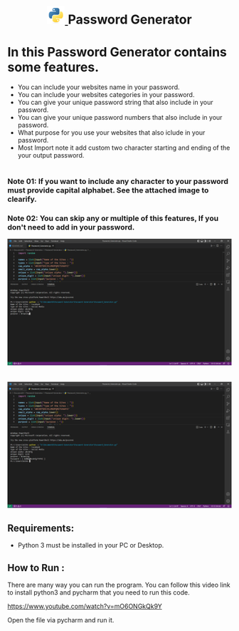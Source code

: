 <h1 align="center"><a href="https://www.python.org" target="_blank"> <img src="https://raw.githubusercontent.com/devicons/devicon/master/icons/python/python-original.svg" alt="python-projects" width="40" height="40"/> </a>Password Generator</h1>

# In this Password Generator contains some features.

* You can include your websites name in your password.
* You can include your websites categories in your password.
* You can give your unique password string that also include in your password.
* You can give your unique password numbers that also include in your password.
* What purpose for you use your websites that also iclude in your password.
* Most Import note it add custom two character starting and ending of  the your output password.<br><br>



### Note 01: If you want to include any character to your password must provide capital alphabet. See the attached image to clearify. <br>

### Note 02: You can skip any or multiple of this features, If you don't need to add in your password. <br>



![screenshot01](screenshot1.png)<br><br><br>
![screenshot02](screenshot2.png)<br>

## Requirements:

* Python 3 must be installed in your PC or Desktop.

## How to Run :

There are many way you can run the program. You can follow this video link to install python3 and pycharm that you need to run this code.<br>

<a href>https://www.youtube.com/watch?v=mO6ONGkQk9Y</a><br>

Open the file via pycharm and run it.


